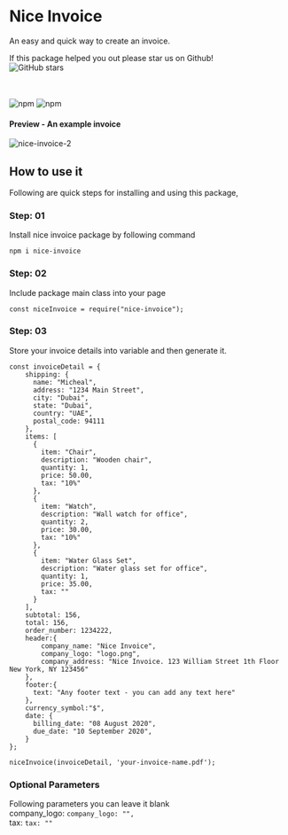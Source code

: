 # Nice Invoice

An easy and quick way to create an invoice. <br>

If this package helped you out please star us on Github! <br>
<img alt="GitHub stars" src="https://img.shields.io/github/stars/bakhtawarshah/nice-invoice?style=social">

<br ><br >
<img alt="npm" src="https://img.shields.io/npm/v/nice-invoice">
<img alt="npm" src="https://img.shields.io/npm/dy/nice-invoice">

#### Preview - An example invoice

<img src="https://i.ibb.co/LnSK8rG/nice-invoice-3.png" alt="nice-invoice-2" border="0">

## How to use it
Following are quick steps for installing and using this package, 

### Step: 01
Install nice invoice package by following command 

```npm i nice-invoice```

### Step: 02
Include package main class into your page
```
const niceInvoice = require("nice-invoice");
```
### Step: 03
Store your invoice details into variable and then generate it. 

```   
const invoiceDetail = {
    shipping: {
      name: "Micheal",
      address: "1234 Main Street",
      city: "Dubai",
      state: "Dubai",
      country: "UAE",
      postal_code: 94111
    },
    items: [
      {
        item: "Chair",
        description: "Wooden chair",
        quantity: 1,
        price: 50.00, 
        tax: "10%"
      },
      {
        item: "Watch",
        description: "Wall watch for office",
        quantity: 2,
        price: 30.00,
        tax: "10%"
      },
      {
        item: "Water Glass Set",
        description: "Water glass set for office",
        quantity: 1,
        price: 35.00,
        tax: ""
      }
    ],
    subtotal: 156,
    total: 156,
    order_number: 1234222,
    header:{
        company_name: "Nice Invoice",
        company_logo: "logo.png",
        company_address: "Nice Invoice. 123 William Street 1th Floor New York, NY 123456"
    },
    footer:{
      text: "Any footer text - you can add any text here"
    },
    currency_symbol:"$", 
    date: {
      billing_date: "08 August 2020",
      due_date: "10 September 2020",
    }
};

niceInvoice(invoiceDetail, 'your-invoice-name.pdf');
```

### Optional Parameters 
Following parameters you can leave it blank <br >
company_logo: ```company_logo: "",``` <br>
tax: ```tax: ""```

